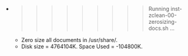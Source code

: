* >>>>>>>>> Running inst-zclean-00-zerosizing-docs.sh ...
  * Zero size all documents in /usr/share/.
  * Disk size = 4764104K. Space Used = -104800K.
